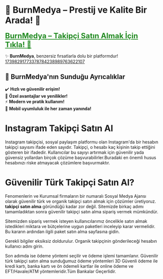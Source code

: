 # 👑 BurnMedya – Prestij ve Kalite Bir Arada! 🌟  

<a href="https://burnmedya.com/" title="Takipçi Satın Al" style="color: #228b22; font-size: 24px; font-weight: bold;">BurnMedya – Takipçi Satın Almak İçin Tıkla! 🌟</a>  

✨ **BurnMedya**, benzersiz fırsatlarla dolu bir platformdur!    
[17398291773378784238989763622107](https://github.com/user-attachments/assets/d34f3584-a18a-4f49-b87e-696a16448380)
## 🎯 BurnMedya'nın Sunduğu Ayrıcalıklar  
✔️ **Hızlı ve güvenilir erişim!**  
🎁 **Özel avantajlar ve yenilikler!**  
⚡ **Modern ve pratik kullanım!**  
📱 **Mobil uyumluluk ile her zaman yanında!**  
# Instagram Takipçi Satın Al
Instagram takipçisi, sosyal paylaşım platformu olan Instagram'da bir hesabın takipçi sayısını ifade eden sayıdır. Takipçi, o hesabı kaç kişinin takip ettiğini gösteren bir ifadedir. Kullanıcılar bu sayıyı artırmak için güvenilir yada güvensiz yollardan birçok çözüme başvurabilirler.Buradaki en önemli husus hesabınızı riske atmayacak çözümlere başvurmaktır. 
# Güvenilir Türk Takipçi Satın Al?
Fenomenlerin ve Kurumsal firmaların bir numaralı Sosyal Medya Ajansı olarak güvenilir türk ve organik takipçi satın almak için çözümler üretiyoruz. **takipçi satın alma** göründüğü kadar zor değil. Sitemizde birkaç adımı tamamladıktan sonra güvenilir takipçi satın alma sipariş vermek mümkündür.

Sitemizden sipariş vermek isteyen kullanıcılarımız öncelikle satın almak istedikleri miktara ve bütçelerine uygun paketleri inceleyip karar vermelidir.
Bu kararın ardından ilgili paket satın alma sayfasına gidin.

Gerekli bilgiler eksiksiz doldurulur. Organik takipçinin gönderileceği hesabın kullanıcı adını girin.

Son adımda ise ödeme yöntemi seçilir ve ödeme işlemi tamamlanır. Güvenilir türk takipçi satın alma sunduğumuz ödeme yöntemleri 3D Güvenli ödeme ile kredi kartı, banka kartı ve ön ödemeli kartlar ile online ödeme ve EFT/Havale/ATM yöntemleridir.Tüm Bankalar Geçerlidir.
